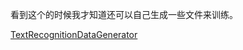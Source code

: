 


看到这个的时候我才知道还可以自己生成一些文件来训练。

[TextRecognitionDataGenerator](https://github.com/Belval/TextRecognitionDataGenerator)
